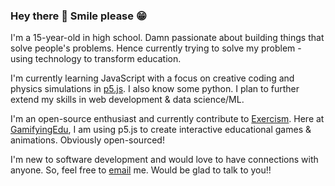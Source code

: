 ### Hey there 👋 Smile please 😁

I'm a 15-year-old in high school. Damn passionate about building things that solve people's problems. Hence currently trying to solve my problem - using technology to transform education.  

I'm currently learning JavaScript with a focus on creative coding and physics simulations in [p5.js](https://p5js.org). I also know some python. I plan to further extend my skills in  web development & data science/ML.

I'm an open-source enthusiast and currently contribute to [Exercism](https://exercism.org). 
Here at [GamifyingEdu](https://github.com/JaPatGitHub/GamifyingEdu), I am using p5.js to create interactive educational games & animations. Obviously open-sourced!

I'm new to software development and would love to have connections with anyone. So, feel free to [email](mailto:japrad26@gmail.com) me. Would be glad to talk to you!!


<!--
**JaPatGitHub/JaPatGitHub** is a ✨ _special_ ✨ repository because its `README.md` (this file) appears on your GitHub profile.

Here are some ideas to get you started:

- 🔭 I’m currently working on ...
- 🌱 I’m currently learning ...
- 👯 I’m looking to collaborate on ...
- 🤔 I’m looking for help with ...
- 💬 Ask me about ...
- 📫 How to reach me: ...
- 😄 Pronouns: ...
- ⚡ Fun fact: ...
-->
